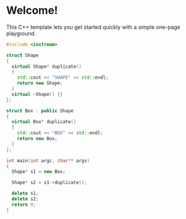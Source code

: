# Welcome!

This C++ template lets you get started quickly with a simple one-page playground.

```C++ runnable
#include <iostream>

struct Shape
{
  virtual Shape* duplicate()
  {
    std::cout << "SHAPE" << std::endl;
    return new Shape;
  }
  virtual ~Shape() {}
};

struct Box : public Shape
{
  virtual Box* duplicate()
  {
    std::cout << "BOX" << std::endl;
    return new Box;
  }
};

int main(int argc, char** argv) 
{ 
  Shape* s1 = new Box;

  Shape* s2 = s1->duplicate();

  delete s1;
  delete s2;
  return 0; 
}
